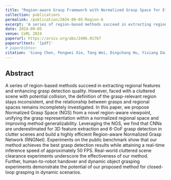 ```yaml
---
title: "Region-aware Grasp Framework with Normalized Grasp Space for Efficient 6-DoF Grasping"
collection: publications
permalink: /publication/2024-09-05-Region-6
excerpt: 'A series of region-based methods succeed in extracting regional features and enhancing grasp detection quality. However, faced with a cluttered scene with potential collision, the definition of the grasp-relevant region stays inconsistent, and the relationship between grasps and regional spaces remains incompletely investigated. ...'
date: 2024-09-05
venue: CoRL 2024
paperurl: https://arxiv.org/abs/2406.01767
paperurltext: '[pdf]'
# paperbibtex: 
citation: 'Siang Chen, Pengwei Xie, Tang Wei, Dingchang Hu, Yixiang Dai, Guijin Wang. (2024). Region-aware Grasp Framework with Normalized Grasp Space for Efficient 6-DoF Grasping.'
---
```

## Abstract

A series of region-based methods succeed in extracting regional features and enhancing grasp detection quality. However, faced with a cluttered scene with potential collision, the definition of the grasp-relevant region stays inconsistent, and the relationship between grasps and regional spaces remains incompletely investigated. In this paper, we propose Normalized Grasp Space (NGS) from a novel region-aware viewpoint, unifying the grasp representation within a normalized regional space and improving method generalizability. Leveraging the NGS, we find that CNNs are underestimated for 3D feature extraction and 6-DoF grasp detection in clutter scenes and build a highly efficient Region-aware Normalized Grasp Network (RNGNet). Experiments on the public benchmark show that our method achieves the best grasp detection results while attaining a real-time inference speed of approximately 50 FPS. Real-world cluttered scene clearance experiments underscore the effectiveness of our method. Further, human-to-robot handover and dynamic object grasping experiments demonstrate the potential of our proposed method for closed-loop grasping in dynamic scenarios.